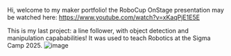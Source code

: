 Hi, welcome to my maker portfolio! the RoboCup OnStage presentation may be watched here: https://www.youtube.com/watch?v=xKaqPjE1E5E

This is my last project: a line follower, with object detection and manipulation capababilities! It was used to teach Robotics at the Sigma Camp 2025.
![image](https://github.com/user-attachments/assets/68c10307-8e5a-4904-9e4d-2d0adbaa6bff)
